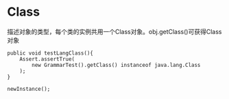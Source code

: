 # Class
描述对象的类型，每个类的实例共用一个Class对象。obj.getClass()可获得Class对象

```
public void testLangClass(){
    Assert.assertTrue(
        new GrammarTest().getClass() instanceof java.lang.Class
    );
}

newInstance();

```
